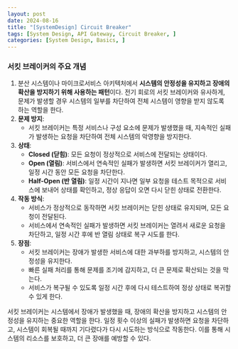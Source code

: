 ```yaml
---
layout: post
date: 2024-08-16
title: "[SystemDesign] Circuit Breaker"
tags: [System Design, API Gateway, Circuit Breaker, ]
categories: [System Design, Basics, ]
---
```



### 서킷 브레이커의 주요 개념

1. 분산 시스템이나 마이크로서비스 아키텍처에서 **시스템의 안정성을 유지하고 장애의 확산을 방지하기 위해 사용하는 패턴**이다. 전기 회로의 서킷 브레이커와 유사하게, 문제가 발생할 경우 시스템의 일부를 차단하여 전체 시스템이 영향을 받지 않도록 하는 역할을 한다.
2. **문제 방지**:
	- 서킷 브레이커는 특정 서비스나 구성 요소에 문제가 발생했을 때, 지속적인 실패가 발생하는 요청을 차단하여 전체 시스템의 악영향을 방지한다.
3. **상태**:
	- **Closed (닫힘)**: 모든 요청이 정상적으로 서비스에 전달되는 상태이다.
	- **Open (열림)**: 서비스에서 연속적인 실패가 발생하면 서킷 브레이커가 열리고, 일정 시간 동안 모든 요청을 차단한다.
	- **Half-Open (반 열림)**: 일정 시간이 지나면 일부 요청을 테스트 목적으로 서비스에 보내어 상태를 확인하고, 정상 응답이 오면 다시 닫힌 상태로 전환한다.
4. **작동 방식**:
	- 서비스가 정상적으로 동작하면 서킷 브레이커는 닫힌 상태로 유지되며, 모든 요청이 전달된다.
	- 서비스에서 연속적인 실패가 발생하면 서킷 브레이커는 열려서 새로운 요청을 차단하고, 일정 시간 후에 반 열림 상태로 복구 시도를 한다.
5. **장점**:
	- 서킷 브레이커는 장애가 발생한 서비스에 대한 과부하를 방지하고, 시스템의 안정성을 유지한다.
	- 빠른 실패 처리를 통해 문제를 조기에 감지하고, 더 큰 문제로 확산되는 것을 막는다.
	- 서비스가 복구될 수 있도록 일정 시간 후에 다시 테스트하여 정상 상태로 복귀할 수 있게 한다.

서킷 브레이커는 시스템에서 장애가 발생했을 때, 장애의 확산을 방지하고 시스템의 안정성을 유지하는 중요한 역할을 한다. 일정 횟수 이상의 실패가 발생하면 요청을 차단하고, 시스템이 회복될 때까지 기다렸다가 다시 시도하는 방식으로 작동한다. 이를 통해 시스템의 리소스를 보호하고, 더 큰 장애를 예방할 수 있다.

